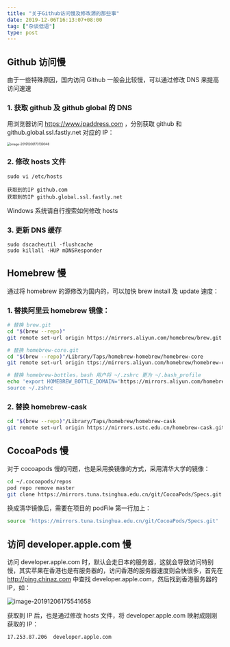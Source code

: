 ```yaml
---
title: "关于Github访问慢及修改源的那些事"
date: 2019-12-06T16:13:07+08:00
tag: ["杂谈低语"]
type: post
---
```


## Github 访问慢

由于一些特殊原因，国内访问 Github 一般会比较慢，可以通过修改 DNS 来提高访问速速

### 1. 获取 github 及 github global 的 DNS

用浏览器访问 https://www.ipaddress.com ，分别获取 github 和 github.global.ssl.fastly.net 对应的 IP：

<img src="https://figurebed-1254477026.cos.ap-chengdu.myqcloud.com/2019-12-06-093146.png" alt="image-20191206173139048" style="zoom:50%;" />

### 2. 修改 hosts 文件

```shell
sudo vi /etc/hosts

获取到的IP github.com
获取到的IP github.global.ssl.fastly.net
```

Windows 系统请自行搜索如何修改 hosts

### 3. 更新 DNS 缓存

```shell
sudo dscacheutil -flushcache
sudo killall -HUP mDNSResponder
```

## Homebrew 慢

通过将 homebrew 的源修改为国内的，可以加快 brew install 及 update 速度：

### 1. 替换阿里云 homebrew 镜像：

```bash
# 替换 brew.git
cd "$(brew --repo)"
git remote set-url origin https://mirrors.aliyun.com/homebrew/brew.git

# 替换 homebrew-core.git
cd "$(brew --repo)"/Library/Taps/homebrew-homebrew/homebrew-core
git remote set-url origin ttps://mirrors.aliyun.com/homebrew/homebrew-core.git

# 替换 homebrew-bottles，bash 用户将 ~/.zshrc 更为 ~/.bash_profile
echo 'export HOMEBREW_BOTTLE_DOMAIN='https://mirrors.aliyun.com/homebrew/homebrew-bottles' >> ~/.zshrc
source ~/.zshrc
```

### 2.  替换 homebrew-cask 

```bash
cd "$(brew --repo)"/Library/Taps/homebrew/homebrew-cask
git remote set-url origin https://mirrors.ustc.edu.cn/homebrew-cask.git
```

## CocoaPods 慢

对于 cocoapods 慢的问题，也是采用换镜像的方式，采用清华大学的镜像：

```bash
cd ~/.cocoapods/repos
pod repo remove master
git clone https://mirrors.tuna.tsinghua.edu.cn/git/CocoaPods/Specs.git master
```

换成清华镜像后，需要在项目的 podFile 第一行加上：

```bash
source 'https://mirrors.tuna.tsinghua.edu.cn/git/CocoaPods/Specs.git'
```

## 访问 developer.apple.com 慢

访问 developer.apple.com 时，默认会走日本的服务器，这就会导致访问特别慢，其实苹果在香港也是有服务器的，访问香港的服务器速度则会快很多，首先在 http://ping.chinaz.com 中查找 developer.apple.com，然后找到香港服务器的 IP，如：

![image-20191206175541658](https://figurebed-1254477026.cos.ap-chengdu.myqcloud.com/2019-12-06-095629.png)

获取到 IP 后，也是通过修改 hosts 文件，将 developer.apple.com 映射成刚刚获取的 IP：

```shell
17.253.87.206  developer.apple.com
```

